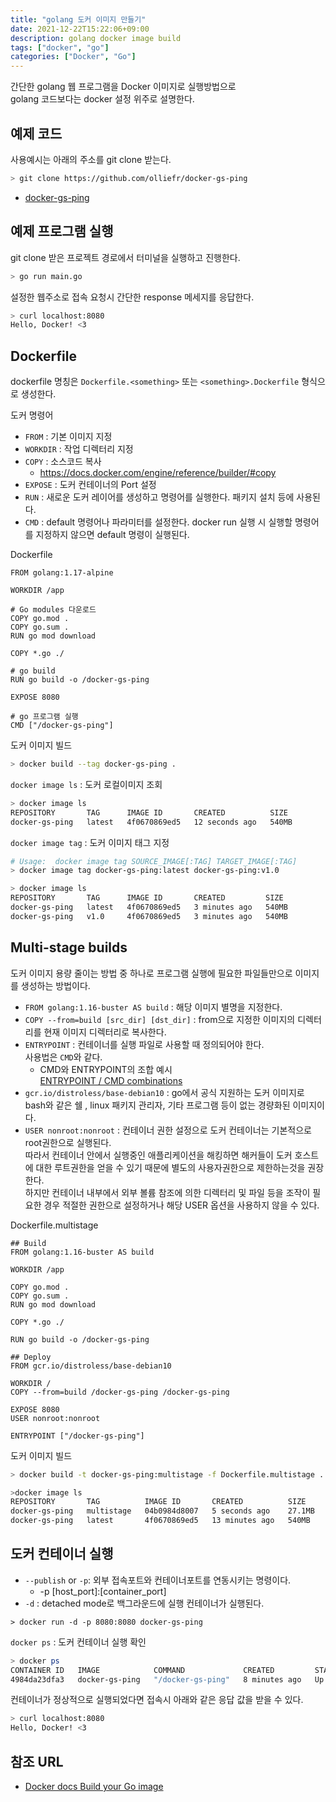 ```yaml
---
title: "golang 도커 이미지 만들기"
date: 2021-12-22T15:22:06+09:00
description: golang docker image build
tags: ["docker", "go"]
categories: ["Docker", "Go"]
---
```




간단한 golang 웹 프로그램을 Docker 이미지로 실행방법으로  
golang 코드보다는 docker 설정 위주로 설명한다.

## 예제 코드

사용예시는 아래의 주소를 git clone 받는다.

```bash
> git clone https://github.com/olliefr/docker-gs-ping
```

- [docker-gs-ping](https://github.com/olliefr/docker-gs-ping)

## 예제 프로그램 실행

git clone 받은 프로젝트 경로에서 터미널을 실행하고 진행한다.

```bash
> go run main.go
```

설정한 웹주소로 접속 요청시 간단한 response 메세지를 응답한다.

```bash
> curl localhost:8080
Hello, Docker! <3
```

## Dockerfile

dockerfile 명칭은 `Dockerfile.<something>` 또는 `<something>.Dockerfile` 형식으로 생성한다.


도커 명령어

- `FROM` : 기본 이미지 지정
- `WORKDIR` : 작업 디렉터리 지정
- `COPY` : 소스코드 복사
	- https://docs.docker.com/engine/reference/builder/#copy
- `EXPOSE` : 도커 컨테이너의 Port 설정
- `RUN` : 새로운 도커 레이어를 생성하고 명령어를 실행한다. 패키지 설치 등에 사용된다.
- `CMD` : default 명령어나 파라미터를 설정한다. docker run 실행 시 실행할 명령어를 지정하지 않으면 default 명령이 실행된다.

Dockerfile

```
FROM golang:1.17-alpine

WORKDIR /app

# Go modules 다운로드
COPY go.mod .
COPY go.sum .
RUN go mod download

COPY *.go ./

# go build
RUN go build -o /docker-gs-ping

EXPOSE 8080

# go 프로그램 실행
CMD ["/docker-gs-ping"]
```



도커 이미지 빌드

```bash
> docker build --tag docker-gs-ping .
```



`docker image ls` : 도커 로컬이미지 조회

```bash
> docker image ls
REPOSITORY       TAG      IMAGE ID       CREATED          SIZE
docker-gs-ping   latest   4f0670869ed5   12 seconds ago   540MB
```



`docker image tag` : 도커 이미지 태그 지정


```bash
# Usage:  docker image tag SOURCE_IMAGE[:TAG] TARGET_IMAGE[:TAG]
> docker image tag docker-gs-ping:latest docker-gs-ping:v1.0
```

```bash
> docker image ls
REPOSITORY       TAG      IMAGE ID       CREATED         SIZE
docker-gs-ping   latest   4f0670869ed5   3 minutes ago   540MB
docker-gs-ping   v1.0     4f0670869ed5   3 minutes ago   540MB
```

## Multi-stage builds

도커 이미지 용량 줄이는 방법 중 하나로 프로그램 실행에 필요한 파일들만으로 이미지를 생성하는 방법이다.

- `FROM golang:1.16-buster AS build` : 해당 이미지 별명을 지정한다.
- `COPY --from=build [src_dir] [dst_dir]` : from으로 지정한 이미지의 디렉터리를 현재 이미지 디렉터리로 복사한다. 
- `ENTRYPOINT` : 컨테이너를 실행 파일로 사용할 때 정의되어야 한다.  
사용법은 `CMD`와 같다.
	- CMD와 ENTRYPOINT의 조합 예시  
	[ENTRYPOINT / CMD combinations](https://docs.docker.com/engine/reference/builder/#understand-how-cmd-and-entrypoint-interact)
- `gcr.io/distroless/base-debian10` : go에서 공식 지원하는 도커 이미지로 bash와 같은 쉘 , linux 패키지 관리자, 기타 프로그램 등이 없는 경량화된 이미지이다. 
- `USER nonroot:nonroot` : 컨테이너 권한 설정으로 도커 컨테이너는 기본적으로 root권한으로 실행된다.  
따라서 컨테이너 안에서 실행중인 애플리케이션을 해킹하면 해커들이 도커 호스트에 대한 루트권한을 얻을 수 있기 때문에 별도의 사용자권한으로 제한하는것을 권장한다.  
하지만 컨테이너 내부에서 외부 볼륨 참조에 의한 디렉터리 및 파일 등을 조작이 필요한 경우 적절한 권한으로 설정하거나 해당 USER 옵션을 사용하지 않을 수 있다.  

Dockerfile.multistage

```
## Build
FROM golang:1.16-buster AS build

WORKDIR /app

COPY go.mod .
COPY go.sum .
RUN go mod download

COPY *.go ./

RUN go build -o /docker-gs-ping

## Deploy
FROM gcr.io/distroless/base-debian10

WORKDIR /
COPY --from=build /docker-gs-ping /docker-gs-ping

EXPOSE 8080
USER nonroot:nonroot

ENTRYPOINT ["/docker-gs-ping"]
```



도커 이미지 빌드

```bash
> docker build -t docker-gs-ping:multistage -f Dockerfile.multistage .
```

```bash
>docker image ls
REPOSITORY       TAG          IMAGE ID       CREATED          SIZE
docker-gs-ping   multistage   04b0984d8007   5 seconds ago    27.1MB      
docker-gs-ping   latest       4f0670869ed5   13 minutes ago   540MB
```

## 도커 컨테이너 실행

- `--publish` or `-p`: 외부 접속포트와 컨테이너포트를 연동시키는 명령이다.
	- -p [host_port]:[container_port]
- `-d` : detached mode로 백그라운드에 실행 컨테이너가 실행된다.

```
> docker run -d -p 8080:8080 docker-gs-ping
```



`docker ps` : 도커 컨테이너 실행 확인

```bash
> docker ps
CONTAINER ID   IMAGE            COMMAND             CREATED         STATUS         PORTS                    NAMES
4984da23dfa3   docker-gs-ping   "/docker-gs-ping"   8 minutes ago   Up 8 minutes   0.0.0.0:8080->8080/tcp   stoic_shaw
```



컨테이너가 정상적으로 실행되었다면 접속시 아래와 같은 응답 값을 받을 수 있다.

```bash
> curl localhost:8080
Hello, Docker! <3
```

## 참조 URL

- [Docker docs Build your Go image](https://docs.docker.com/language/golang/build-images/)
